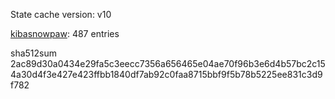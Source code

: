 State cache version: v10

[kibasnowpaw](https://github.com/kibasnowpaw): 487 entries

sha512sum 2ac89d30a0434e29fa5c3eecc7356a656465e04ae70f96b3e6d4b57bc2c154a30d4f3e427e423ffbb1840df7ab92c0faa8715bbf9f5b78b5225ee831c3d9f782
